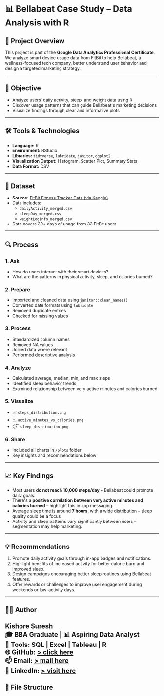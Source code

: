 # 📊 Bellabeat Case Study – Data Analysis with R

## 📝 Project Overview
This project is part of the **Google Data Analytics Professional Certificate**.  
We analyze smart device usage data from FitBit to help Bellabeat, a wellness-focused tech company, better understand user behavior and design a targeted marketing strategy.

---

## 🎯 Objective
- Analyze users’ daily activity, sleep, and weight data using R
- Discover usage patterns that can guide Bellabeat's marketing decisions
- Visualize findings through clear and informative plots

---

## 🛠 Tools & Technologies
- **Language:** R
- **Environment:** RStudio
- **Libraries:** `tidyverse`, `lubridate`, `janitor`, `ggplot2`
- **Visualization Output:** Histogram, Scatter Plot, Summary Stats
- **Data Format:** CSV

---

## 📁 Dataset
- **Source:** [FitBit Fitness Tracker Data (via Kaggle)](https://www.kaggle.com/datasets/arashnic/fitbit)
- Data includes:  
  - `dailyActivity_merged.csv`  
  - `sleepDay_merged.csv`  
  - `weightLogInfo_merged.csv`
- Data covers 30+ days of usage from 33 FitBit users

---

## 🔍 Process

### 1. **Ask**
- How do users interact with their smart devices?
- What are the patterns in physical activity, sleep, and calories burned?

### 2. **Prepare**
- Imported and cleaned data using `janitor::clean_names()`
- Converted date formats using `lubridate`
- Removed duplicate entries
- Checked for missing values

### 3. **Process**
- Standardized column names
- Removed NA values
- Joined data where relevant
- Performed descriptive analysis

### 4. **Analyze**
- Calculated average, median, min, and max steps
- Identified sleep behavior trends
- Examined relationship between very active minutes and calories burned

### 5. **Visualize**
- 📈 `steps_distribution.png`  
- 📉 `active_minutes_vs_calories.png`  
- 😴 `sleep_distribution.png`

### 6. **Share**
- Included all charts in `/plots` folder
- Key insights and recommendations below

---

## 📈 Key Findings

- Most users **do not reach 10,000 steps/day** – Bellabeat could promote daily goals.
- There's a **positive correlation between very active minutes and calories burned** – highlight this in app messaging.
- Average sleep time is around **7 hours**, with a wide distribution – sleep quality could be a focus.
- Activity and sleep patterns vary significantly between users – segmentation may help marketing.

---

## 💡 Recommendations

1. Promote daily activity goals through in-app badges and notifications.
2. Highlight benefits of increased activity for better calorie burn and improved sleep.
3. Design campaigns encouraging better sleep routines using Bellabeat features.
4. Offer rewards or challenges to improve user engagement during weekends or low-activity days.

---

## 👨‍💻 Author

**Kishore Suresh**  
🎓 BBA Graduate | 📊 Aspiring Data Analyst  
📌 Tools: SQL | Excel | Tableau | R  
🌐 GitHub: [> click here](https://github.com/kishore-00007)  
📫 Email: [> mail here](mailto:kishore00007s@gmail.com)  
🔗 LinkedIn: [> visit here](https://bit.ly/kishore-linkedin)
---

## 📂 File Structure
